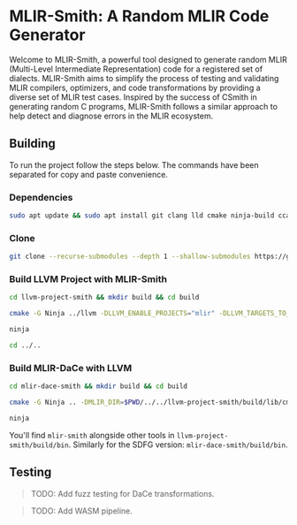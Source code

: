 # MLIR-Smith: A Random MLIR Code Generator

Welcome to MLIR-Smith, a powerful tool designed to generate random MLIR
(Multi-Level Intermediate Representation) code for a registered set of dialects.
MLIR-Smith aims to simplify the process of testing and validating MLIR compilers,
optimizers, and code transformations by providing a diverse set of MLIR test
cases. Inspired by the success of CSmith in generating random C programs,
MLIR-Smith follows a similar approach to help detect and diagnose errors in the
MLIR ecosystem.

## Building

To run the project follow the steps below. The commands have been separated for
copy and paste convenience.

### Dependencies

```sh
sudo apt update && sudo apt install git clang lld cmake ninja-build ccache
```

### Clone

```sh
git clone --recurse-submodules --depth 1 --shallow-submodules https://github.com/Berke-Ates/MLIR-Smith
```

### Build LLVM Project with MLIR-Smith

```sh
cd llvm-project-smith && mkdir build && cd build
```

```sh
cmake -G Ninja ../llvm -DLLVM_ENABLE_PROJECTS="mlir" -DLLVM_TARGETS_TO_BUILD="host" -DLLVM_ENABLE_ASSERTIONS=ON -DCMAKE_BUILD_TYPE=Release -DCMAKE_C_COMPILER=clang -DCMAKE_CXX_COMPILER=clang++ -DLLVM_ENABLE_LLD=ON -DLLVM_CCACHE_BUILD=ON -DLLVM_USE_SANITIZER="Address;Undefined" -DLLVM_INSTALL_UTILS=ON
```

```sh
ninja
```

```sh
cd ../..
```

### Build MLIR-DaCe with LLVM

```sh
cd mlir-dace-smith && mkdir build && cd build
```

```sh
cmake -G Ninja .. -DMLIR_DIR=$PWD/../../llvm-project-smith/build/lib/cmake/mlir -DLLVM_EXTERNAL_LIT=$PWD/../../llvm-project-smith/build/bin/llvm-lit -DLLVM_ENABLE_ASSERTIONS=ON -DCMAKE_BUILD_TYPE=Release -DCMAKE_C_COMPILER=clang -DCMAKE_CXX_COMPILER=clang++ -DLLVM_ENABLE_LLD=ON -DLLVM_USE_SANITIZER="Address;Undefined"
```

```sh
ninja
```

You'll find `mlir-smith` alongside other tools in `llvm-project-smith/build/bin`.
Similarly for the SDFG version: `mlir-dace-smith/build/bin`.

## Testing

> TODO: Add fuzz testing for DaCe transformations.

> TODO: Add WASM pipeline.
